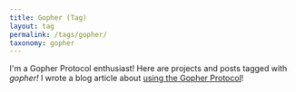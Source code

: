 ```yaml
---
title: Gopher (Tag)
layout: tag
permalink: /tags/gopher/
taxonomy: gopher
---
```


I'm a Gopher Protocol enthusiast! Here are projects and posts tagged with *gopher!* I wrote a blog article about [using the Gopher Protocol](/notes/gopher)!
